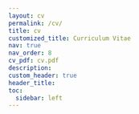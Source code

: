 ```yaml
---
layout: cv
permalink: /cv/
title: cv
customized_title: Curriculum Vitae
nav: true
nav_order: 8
cv_pdf: cv.pdf
description:
custom_header: true
header_title:
toc:
  sidebar: left
---
```

